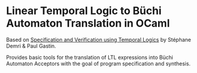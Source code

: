 # Linear Temporal Logic to Büchi Automaton Translation in OCaml

Based on [Specification and Verification using Temporal Logics](http://http://citeseerx.ist.psu.edu/viewdoc/summary?doi=10.1.1.217.7298) by Stéphane Demri & Paul Gastin.

Provides basic tools for the translation of LTL expressions into Büchi Automaton Acceptors with the goal of program specification and synthesis.